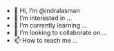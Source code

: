 - 👋 Hi, I’m @indralasman
- 👀 I’m interested in ...
- 🌱 I’m currently learning ...
- 💞️ I’m looking to collaborate on ...
- 📫 How to reach me ...

<!---
indralasman/indralasman is a ✨ special ✨ repository because its `README.md` (this file) appears on your GitHub profile.
You can click the Preview link to take a look at your changes.
--->
